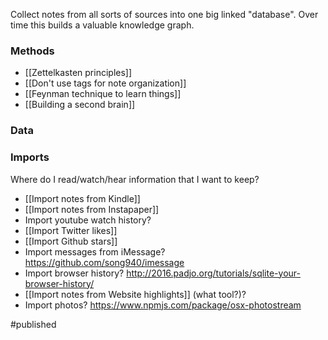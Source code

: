 Collect notes from all sorts of sources into one big linked "database". Over time this builds a valuable knowledge graph.

### Methods
- [[Zettelkasten principles]]
- [[Don't use tags for note organization]]
- [[Feynman technique to learn things]]
- [[Building a second brain]]

### Data


### Imports
Where do I read/watch/hear information that I want to keep?
- [[Import notes from Kindle]] 
- [[Import notes from Instapaper]]
- Import youtube watch history?
- [[Import Twitter likes]]
- [[Import Github stars]]
- Import messages from iMessage? https://github.com/song940/imessage
- Import browser history? http://2016.padjo.org/tutorials/sqlite-your-browser-history/
- [[Import notes from Website highlights]] (what tool?)?
- Import photos? https://www.npmjs.com/package/osx-photostream

#published 
